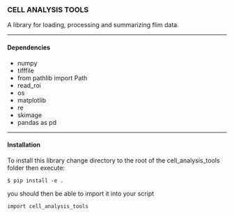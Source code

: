 ### CELL ANALYSIS TOOLS

A library for loading, processing and summarizing flim data.

---
#### Dependencies

* numpy
* tifffile 
* from pathlib import Path
* read_roi
* os
* matplotlib
* re
* skimage
* pandas as pd

---
#### Installation

To install this library change directory to the root of the cell_analysis_tools folder then execute:

`$ pip install -e .`

you should then be able to import it into your script


`import cell_analysis_tools`
